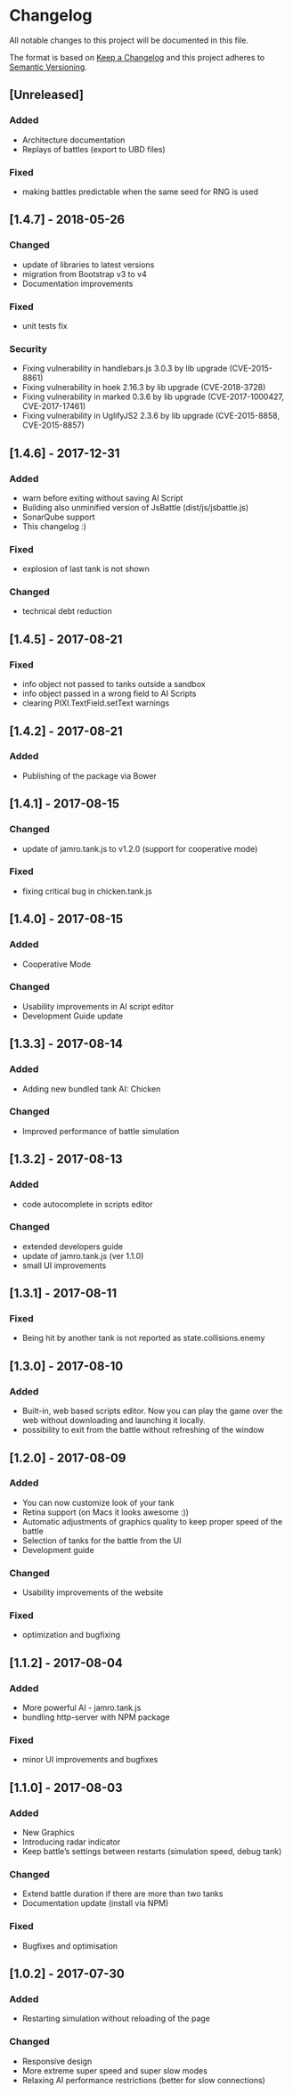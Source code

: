 # Changelog
All notable changes to this project will be documented in this file.

The format is based on [Keep a Changelog](http://keepachangelog.com/en/1.0.0/)
and this project adheres to [Semantic Versioning](http://semver.org/spec/v2.0.0.html).

## [Unreleased]
### Added
- Architecture documentation
- Replays of battles (export to UBD files)

### Fixed
- making battles predictable when the same seed for RNG is used

## [1.4.7] - 2018-05-26
### Changed
- update of libraries to latest versions
- migration from Bootstrap v3 to v4
- Documentation improvements

### Fixed
- unit tests fix

### Security
- Fixing vulnerability in handlebars.js 3.0.3 by lib upgrade (CVE-2015-8861)
- Fixing vulnerability in hoek 2.16.3 by lib upgrade (CVE-2018-3728)
- Fixing vulnerability in marked 0.3.6 by lib upgrade (CVE-2017-1000427, CVE-2017-17461)
- Fixing vulnerability in UglifyJS2 2.3.6 by lib upgrade (CVE-2015-8858, CVE-2015-8857)

## [1.4.6] - 2017-12-31
### Added
- warn before exiting without saving AI Script
- Building also unminified version of JsBattle (dist/js/jsbattle.js)
- SonarQube support
- This changelog :)

### Fixed
- explosion of last tank is not shown

### Changed
- technical debt reduction

## [1.4.5] - 2017-08-21
### Fixed
- info object not passed to tanks outside a sandbox
- info object passed in a wrong field to AI Scripts
- clearing PIXI.TextField.setText warnings

## [1.4.2] - 2017-08-21
### Added
- Publishing of the package via Bower

## [1.4.1] - 2017-08-15
### Changed
- update of jamro.tank.js to v1.2.0 (support for cooperative mode)

### Fixed
- fixing critical bug in chicken.tank.js

## [1.4.0] - 2017-08-15
### Added
- Cooperative Mode

### Changed
- Usability improvements in AI script editor
- Development Guide update

## [1.3.3] - 2017-08-14
### Added
- Adding new bundled tank AI: Chicken

### Changed
- Improved performance of battle simulation

## [1.3.2] - 2017-08-13
### Added
- code autocomplete in scripts editor

### Changed
- extended developers guide
- update of jamro.tank.js (ver 1.1.0)
- small UI improvements

## [1.3.1] - 2017-08-11
### Fixed
- Being hit by another tank is not reported as state.collisions.enemy

## [1.3.0] - 2017-08-10
### Added
- Built-in, web based scripts editor. Now you can play the game over the web without downloading and launching it locally.
- possibility to exit from the battle without refreshing of the window

## [1.2.0] - 2017-08-09
### Added
- You can now customize look of your tank
- Retina support (on Macs it looks awesome :))
- Automatic adjustments of graphics quality to keep proper speed of the battle
- Selection of tanks for the battle from the UI
- Development guide

### Changed
- Usability improvements of the website

### Fixed
- optimization and bugfixing

## [1.1.2] - 2017-08-04
### Added
- More powerful AI - jamro.tank.js
- bundling http-server with NPM package

### Fixed
- minor UI improvements and bugfixes

## [1.1.0] - 2017-08-03
### Added
- New Graphics
- Introducing radar indicator
- Keep battle’s settings between restarts (simulation speed, debug tank)

### Changed
- Extend battle duration if there are more than two tanks
- Documentation update (install via NPM)

### Fixed
- Bugfixes and optimisation

## [1.0.2] - 2017-07-30
### Added
- Restarting simulation without reloading of the page

### Changed
- Responsive design
- More extreme super speed and super slow modes
- Relaxing AI performance restrictions (better for slow connections)
